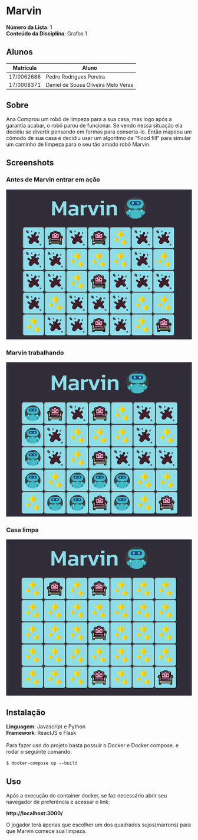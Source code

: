 # Marvin

**Número da Lista**: 1<br>
**Conteúdo da Disciplina**: Grafos 1<br>

## Alunos
|Matrícula | Aluno |
| -- | -- |
| 17/0062686 |  Pedro Rodrigues Pereira |
| 17/0008371 |  Daniel de Sousa Oliveira Melo Veras |

## Sobre 
Ana Comprou um robô de limpeza para a sua casa, mas logo após a garantia acabar, o robô parou de funcionar. Se vendo nessa situação ela decidiu se divertir pensando em formas para conserta-lo. Então mapeou um cômodo de sua casa e decidiu usar um algoritmo de "flood fill" para simular um caminho de limpeza para o seu tão amado robô Marvin.

## Screenshots

### Antes de Marvin entrar em ação

![01](./docs/01.png)

### Marvin trabalhando

![02](./docs/02.png)

### Casa limpa

![03](./docs/03.png)


## Instalação 
**Linguagem**: Javascript e Python<br>
**Framework**: ReactJS e Flask<br>
<br>
Para fazer uso do projeto basta possuir o Docker e Docker compose. e rodar o seguinte comando:

```
$ docker-compose up --build
```

## Uso 
Após a execução do container docker, se faz necessário abrir seu navegador de preferência e acessar o link:

**http://localhost:3000/**

O jogador terá apenas que escolher um dos quadrados sujos(marrons) para que Marvin comece sua limpeza.

